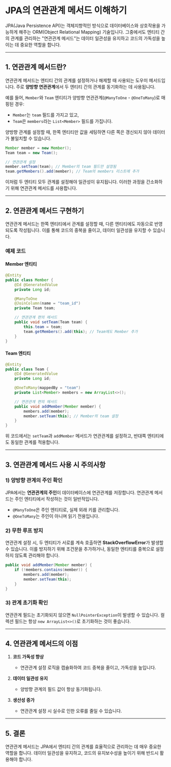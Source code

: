 # JPA의 연관관계 메서드 이해하기

JPA(Java Persistence API)는 객체지향적인 방식으로 데이터베이스와 상호작용을 가능하게 해주는 ORM(Object Relational Mapping) 기술입니다.
그중에서도 엔티티 간의 관계를 관리하는 "연관관계 메서드"는 데이터 일관성을 유지하고 코드의 가독성을 높이는 데 중요한 역할을 합니다.

---

## 1. 연관관계 메서드란?

연관관계 메서드는 엔티티 간의 관계를 설정하거나 해제할 때 사용되는 도우미 메서드입니다. 주로 **양방향 연관관계**에서 두 엔티티 간의 관계를 동기화하는 데 사용됩니다.

예를 들어, `Member`와 `Team` 엔티티가 양방향 연관관계(`@ManyToOne` - `@OneToMany`)로 매핑된 경우:

- `Member`는 `team` 필드를 가지고 있고,
- `Team`은 `members`라는 `List<Member>` 필드를 가집니다.

양방향 관계를 설정할 때, 한쪽 엔티티만 값을 세팅하면 다른 쪽은 갱신되지 않아 데이터가 불일치할 수 있습니다.

```java
Member member = new Member();
Team team = new Team();

// 연관관계 설정
member.setTeam(team); // Member의 team 필드만 설정됨
team.getMembers().add(member); // Team의 members 리스트에 추가
```

이처럼 두 엔티티 모두 관계를 설정해야 일관성이 유지됩니다. 이러한 과정을 간소화하기 위해 연관관계 메서드를 사용합니다.

---

## 2. 연관관계 메서드 구현하기

연관관계 메서드는 한쪽 엔티티에서 관계를 설정할 때, 다른 엔티티에도 자동으로 반영되도록 작성됩니다. 이를 통해 코드의 중복을 줄이고, 데이터 일관성을 유지할 수 있습니다.

### 예제 코드

#### Member 엔티티

```java
@Entity
public class Member {
    @Id @GeneratedValue
    private Long id;

    @ManyToOne
    @JoinColumn(name = "team_id")
    private Team team;

    // 연관관계 편의 메서드
    public void setTeam(Team team) {
        this.team = team;
        team.getMembers().add(this); // Team에도 Member 추가
    }
}
```

#### Team 엔티티

```java
@Entity
public class Team {
    @Id @GeneratedValue
    private Long id;

    @OneToMany(mappedBy = "team")
    private List<Member> members = new ArrayList<>();

    // 연관관계 편의 메서드
    public void addMember(Member member) {
        members.add(member);
        member.setTeam(this); // Member의 team 설정
    }
}
```

위 코드에서는 `setTeam`과 `addMember` 메서드가 연관관계를 설정하고, 반대쪽 엔티티에도 동일한 관계를 적용합니다.

---

## 3. 연관관계 메서드 사용 시 주의사항

### 1) 양방향 관계의 주인 확인

JPA에서는 **연관관계의 주인**이 데이터베이스에 연관관계를 저장합니다. 연관관계 메서드는 주인 엔티티에서 작성하는 것이 일반적입니다.

- `@ManyToOne`은 주인 엔티티로, 실제 외래 키를 관리합니다.
- `@OneToMany`는 주인이 아니며 읽기 전용입니다.

### 2) 무한 루프 방지

연관관계 설정 시, 두 엔티티가 서로를 계속 호출하면 **StackOverflowError**가 발생할 수 있습니다.
이를 방지하기 위해 조건문을 추가하거나, 동일한 엔티티를 중복으로 설정하지 않도록 관리해야 합니다.

```java
public void addMember(Member member) {
    if (!members.contains(member)) {
        members.add(member);
        member.setTeam(this);
    }
}
```

### 3) 관계 초기화 확인

연관관계 필드는 초기화되지 않으면 `NullPointerException`이 발생할 수 있습니다. 컬렉션 필드는 항상 `new ArrayList<>()`로 초기화하는 것이 좋습니다.

---

## 4. 연관관계 메서드의 이점

1. **코드 가독성 향상**

   - 연관관계 설정 로직을 캡슐화하여 코드 중복을 줄이고, 가독성을 높입니다.

2. **데이터 일관성 유지**

   - 양방향 관계의 필드 값이 항상 동기화됩니다.

3. **생산성 증가**
   - 연관관계 설정 시 실수로 인한 오류를 줄일 수 있습니다.

---

## 5. 결론

연관관계 메서드는 JPA에서 엔티티 간의 관계를 효율적으로 관리하는 데 매우 중요한 역할을 합니다.
데이터 일관성을 유지하고, 코드의 유지보수성을 높이기 위해 반드시 활용해야 합니다.
